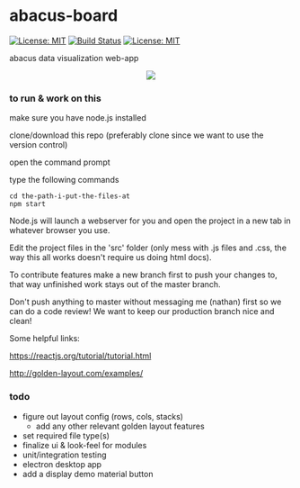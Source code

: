 # abacus-board
[![License: MIT](https://img.shields.io/badge/License-MIT-yellow.svg)](https://opensource.org/licenses/MIT)
[![Build Status](https://travis-ci.com/nmacadam/abacus-board.svg?token=ny5jLdMxZTMpHBEyrbcp&branch=master)](https://travis-ci.com/nmacadam/abacus-board)
[![License: MIT](https://img.shields.io/badge/tested_with-jest-99424f.svg)](https://github.com/facebook/jest)

 abacus data visualization web-app
 
<p align="center">
  <img src="https://dl.dropboxusercontent.com/s/pi4sq5l6k8ryulk/boardScreenshot.PNG?dl=0">
</p>

### to run & work on this
make sure you have node.js installed

clone/download this repo (preferably clone since we want to use the version control)

open the command prompt

type the following commands
```
cd the-path-i-put-the-files-at
npm start
```
Node.js will launch a webserver for you and open the project in a new tab in whatever browser you use.

Edit the project files in the 'src' folder (only mess with .js files and .css, the way this all works doesn't require us doing html docs).

To contribute features make a new branch first to push your changes to, that way unfinished work stays out of the master branch.

Don't push anything to master without messaging me (nathan) first so we can do a code review! We want to keep our production branch nice and clean!

Some helpful links:

https://reactjs.org/tutorial/tutorial.html

http://golden-layout.com/examples/

### todo
- figure out layout config (rows, cols, stacks)
  - add any other relevant golden layout features
- set required file type(s)
- finalize ui & look-feel for modules
- unit/integration testing
- electron desktop app
- add a display demo material button

